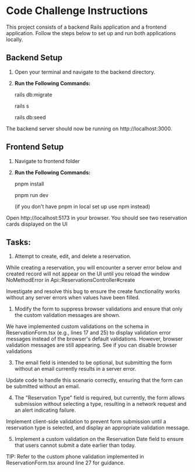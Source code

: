 # Code Challenge Instructions

This project consists of a backend Rails application and a frontend application. Follow the steps below to set up and run both applications locally.

## Backend Setup

1. Open your terminal and navigate to the backend directory.

2. **Run the Following Commands:**

   rails db:migrate

   rails s

   rails db:seed

The backend server should now be running on http://localhost:3000.

## Frontend Setup

1. Navigate to frontend folder
2. **Run the Following Commands:**

   pnpm install

   pnpm run dev

   (if you don't have pnpm in local set up use npm instead)

Open http://localhost:5173 in your browser. You should see two reservation cards displayed on the UI

## Tasks:

1. Attempt to create, edit, and delete a reservation.

While creating a reservation, you will encounter a server error below and created record will not appear on the UI until you reload the window
NoMethodError in Api::ReservationsController#create

Investigate and resolve this bug to ensure the create functionality works without any server errors when values have been filled.

1. Modify the form to suppress browser validations and ensure that only the custom validation messages are shown.

We have implemented custom validations on the schema in ReservationForm.tsx (e.g., lines 17 and 25) to display validation error messages instead of the browser's default validations. However, browser validation messages are still appearing. See if you can disable browser validations

3. The email field is intended to be optional, but submitting the form without an email currently results in a server error.

Update code to handle this scenario correctly, ensuring that the form can be submitted without an email.

4. The "Reservation Type" field is required, but currently, the form allows submission without selecting a type, resulting in a network request and an alert indicating failure.

Implement client-side validation to prevent form submission until a reservation type is selected, and display an appropriate validation message.

5. Implement a custom validation on the Reservation Date field to ensure that users cannot submit a date earlier than today.

TIP: Refer to the custom phone validation implemented in ReservationForm.tsx around line 27 for guidance.
